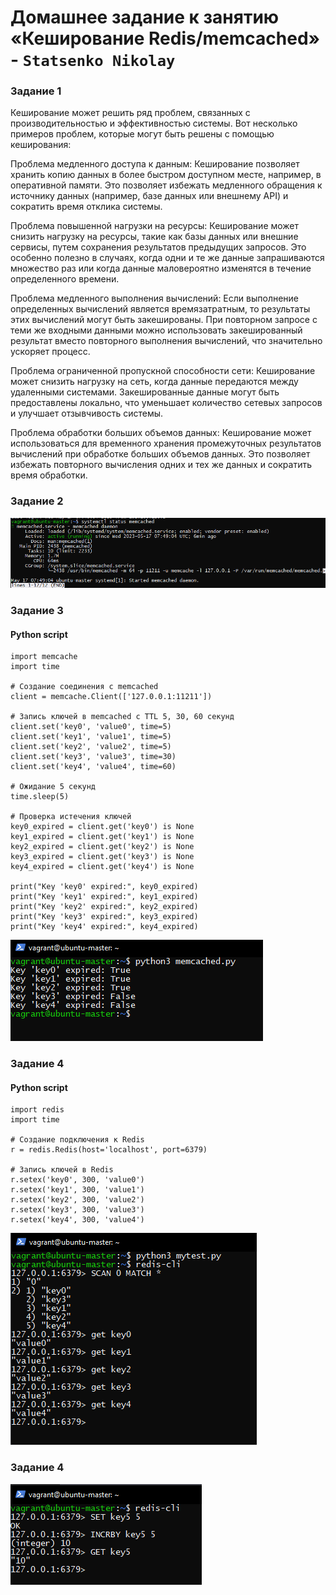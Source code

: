 # Домашнее задание к занятию «Кеширование Redis/memcached» - `Statsenko Nikolay`

### Задание 1
Кеширование может решить ряд проблем, связанных с производительностью и эффективностью системы. Вот несколько примеров проблем, которые могут быть решены с помощью кеширования:

Проблема медленного доступа к данным: Кеширование позволяет хранить копию данных в более быстром доступном месте, например, в оперативной памяти. 
Это позволяет избежать медленного обращения к источнику данных (например, базе данных или внешнему API) и сократить время отклика системы.

Проблема повышенной нагрузки на ресурсы: Кеширование может снизить нагрузку на ресурсы, такие как базы данных или внешние сервисы, путем сохранения результатов предыдущих запросов. 
Это особенно полезно в случаях, когда одни и те же данные запрашиваются множество раз или когда данные маловероятно изменятся в течение определенного времени.

Проблема медленного выполнения вычислений: Если выполнение определенных вычислений является времязатратным, то результаты этих вычислений могут быть закешированы. 
При повторном запросе с теми же входными данными можно использовать закешированный результат вместо повторного выполнения вычислений, что значительно ускоряет процесс.

Проблема ограниченной пропускной способности сети: Кеширование может снизить нагрузку на сеть, когда данные передаются между удаленными системами. 
Закешированные данные могут быть предоставлены локально, что уменьшает количество сетевых запросов и улучшает отзывчивость системы.

Проблема обработки больших объемов данных: Кеширование может использоваться для временного хранения промежуточных результатов вычислений при обработке больших объемов данных. 
Это позволяет избежать повторного вычисления одних и тех же данных и сократить время обработки.

### Задание 2

![Task2](https://raw.githubusercontent.com/Pookson/sys-pattern-homework/main/img/11.2/memred_task2.png)

### Задание 3

#### Python script
```
import memcache
import time

# Создание соединения с memcached
client = memcache.Client(['127.0.0.1:11211'])

# Запись ключей в memcached с TTL 5, 30, 60 секунд
client.set('key0', 'value0', time=5)
client.set('key1', 'value1', time=5)
client.set('key2', 'value2', time=5)
client.set('key3', 'value3', time=30)
client.set('key4', 'value4', time=60)

# Ожидание 5 секунд
time.sleep(5)

# Проверка истечения ключей
key0_expired = client.get('key0') is None
key1_expired = client.get('key1') is None
key2_expired = client.get('key2') is None
key3_expired = client.get('key3') is None
key4_expired = client.get('key4') is None

print("Key 'key0' expired:", key0_expired)
print("Key 'key1' expired:", key1_expired)
print("Key 'key2' expired:", key2_expired)
print("Key 'key3' expired:", key3_expired)
print("Key 'key4' expired:", key4_expired)
```

![Task3](https://raw.githubusercontent.com/Pookson/sys-pattern-homework/main/img/11.2/memred_task3.png)

### Задание 4

#### Python script
```
import redis
import time

# Создание подключения к Redis
r = redis.Redis(host='localhost', port=6379)

# Запись ключей в Redis
r.setex('key0', 300, 'value0')
r.setex('key1', 300, 'value1')
r.setex('key2', 300, 'value2')
r.setex('key3', 300, 'value3')
r.setex('key4', 300, 'value4')
```

![Task4](https://raw.githubusercontent.com/Pookson/sys-pattern-homework/main/img/11.2/memred_task4.png)

### Задание 4

![Task5](https://raw.githubusercontent.com/Pookson/sys-pattern-homework/main/img/11.2/memred_task5.png)
